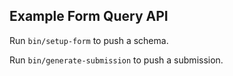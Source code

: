 ## Example Form Query API

Run `bin/setup-form` to push a schema.

Run `bin/generate-submission` to push a submission.
